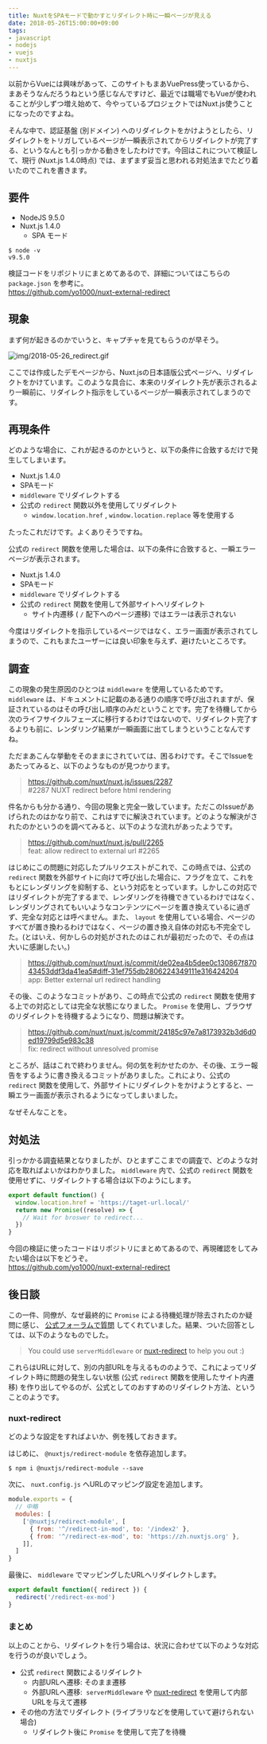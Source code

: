 ```yaml
---
title: NuxtをSPAモードで動かすとリダイレクト時に一瞬ページが見える
date: 2018-05-26T15:00:00+09:00
tags:
- javascript
- nodejs
- vuejs
- nuxtjs
---
```


以前からVueには興味があって、このサイトもまあVuePress使っているから、まあそうなんだろうねという感じなんですけど、最近では職場でもVueが使われることが少しずつ増え始めて、今やっているプロジェクトではNuxt.js使うことになったのですよね。

そんな中で、認証基盤 (別ドメイン) へのリダイレクトをかけようとしたら、リダイレクトをトリガしているページが一瞬表示されてからリダイレクトが完了する、というなんとも引っかかる動きをしたわけです。今回はこれについて検証して、現行 (Nuxt.js 1.4.0時点) では、まずまず妥当と思われる対処法までたどり着いたのでこれを書きます。



## 要件

- NodeJS 9.5.0
- Nuxt.js 1.4.0
  - SPA モード

```con
$ node -v
v9.5.0
```

検証コードをリポジトリにまとめてあるので、詳細についてはこちらの `package.json` を参考に。<br>
https://github.com/yo1000/nuxt-external-redirect



## 現象

まず何が起きるのかでいうと、キャプチャを見てもらうのが早そう。

![img/2018-05-26_redirect.gif](img/2018-05-26_redirect.gif)

ここでは作成したデモページから、Nuxt.jsの日本語版公式ページへ、リダイレクトをかけています。このような具合に、本来のリダイレクト先が表示されるより一瞬前に、リダイレクト指示をしているページが一瞬表示されてしまうのです。



## 再現条件

どのような場合に、これが起きるのかというと、以下の条件に合致するだけで発生してしまいます。

- Nuxt.js 1.4.0
- SPAモード
- `middleware` でリダイレクトする
- 公式の `redirect` 関数以外を使用してリダイレクト
  - `window.location.href` , `window.location.replace` 等を使用する 

たったこれだけです。よくありそうですね。

公式の `redirect` 関数を使用した場合は、以下の条件に合致すると、一瞬エラーページが表示されます。

- Nuxt.js 1.4.0
- SPAモード
- `middleware` でリダイレクトする
- 公式の `redirect` 関数を使用して外部サイトヘリダイレクト
  - サイト内遷移 ( `/` 配下へのページ遷移) ではエラーは表示されない

今度はリダイレクトを指示しているページではなく、エラー画面が表示されてしまうので、これもまたユーザーには良い印象を与えず、避けたいところです。



## 調査

この現象の発生原因のひとつは `middleware` を使用しているためです。 `middleware` は、ドキュメントに記載のある通りの順序で呼び出されますが、保証されているのはその呼び出し順序のみだということです。完了を待機してから次のライフサイクルフェーズに移行するわけではないので、リダイレクト完了するよりも前に、レンダリング結果が一瞬画面に出てしまうということなんですね。

ただまあこんな挙動をそのままにされていては、困るわけです。そこでIssueをあたってみると、以下のようなものが見つかります。



>  https://github.com/nuxt/nuxt.js/issues/2287<br>
> \#2287 NUXT redirect before html rendering

件名からも分かる通り、今回の現象と完全一致しています。ただこのIssueがあげられたのはかなり前で、これはすでに解決されています。どのような解決がされたのかというのを調べてみると、以下のような流れがあったようです。



> https://github.com/nuxt/nuxt.js/pull/2265<br>
> feat: allow redirect to external url #2265

はじめにこの問題に対応したプルリクエストがこれで、この時点では、公式の `redirect` 関数を外部サイトに向けて呼び出した場合に、フラグを立て、これをもとにレンダリングを抑制する、という対応をとっています。しかしこの対応ではリダイレクトが完了するまで、レンダリングを待機できているわけではなく、レンダリングされてもいいようなコンテンツにページを置き換えているに過ぎず、完全な対応とは呼べません。また、 `layout` を使用している場合、ページのすべてが置き換わるわけではなく、ページの置き換え自体の対応も不完全でした。(とはいえ、何かしらの対処がされたのはこれが最初だったので、その点は大いに感謝したい。)



> https://github.com/nuxt/nuxt.js/commit/de02ea4b5dee0c130867f87043453ddf3da41ea5#diff-31ef755db2806224349111e316424204<br>
> app: Better external url redirect handling

その後、このようなコミットがあり、この時点で公式の `redirect` 関数を使用する上での対応としては完全な状態になりました。 `Promise` を使用し、ブラウザのリダイレクトを待機するようになり、問題は解決です。



> https://github.com/nuxt/nuxt.js/commit/24185c97e7a8173932b3d6d0ed19799d5e983c38<br>
> fix: redirect without unresolved promise

ところが、話はこれで終わりません。何の気を利かせたのか、その後、エラー報告をするように書き換えるコミットがありました。これにより、公式の `redirect` 関数を使用して、外部サイトにリダイレクトをかけようとすると、一瞬エラー画面が表示されるようになってしまいました。

なぜそんなことを。



## 対処法

引っかかる調査結果となりましたが、ひとまずここまでの調査で、どのような対応を取ればよいかはわかりました。 `middleware` 内で、公式の `redirect` 関数を使用せずに、リダイレクトする場合は以下のようにします。

```javascript
export default function() {
  window.location.href = 'https://taget-url.local/'
  return new Promise((resolve) => {
    // Wait for broswer to redirect...
  })
}
```



今回の検証に使ったコードはリポジトリにまとめてあるので、再現確認をしてみたい場合は以下をどうぞ。<br>
https://github.com/yo1000/nuxt-external-redirect



## 後日談

この一件、同僚が、なぜ最終的に `Promise` による待機処理が除去されたのか疑問に感じ、 [公式フォーラムで質問](https://nuxtjs.cmty.io/clarkdo/hare/issues/c18) してくれていました。結果、ついた回答としては、以下のようなものでした。

> You could use `serverMiddleware` or [nuxt-redirect](https://github.com/nuxt-community/redirect-module) to help you out :)

これらはURLに対して、別の内部URLを与えるもののようで、これによってリダイレクト時に問題の発生しない状態 (公式 `redirect` 関数を使用したサイト内遷移) を作り出してやるのが、公式としてのおすすめのリダイレクト方法、ということのようです。



### nuxt-redirect

どのような設定をすればよいか、例を残しておきます。

はじめに、 `@nuxtjs/redirect-module` を依存追加します。

```
$ npm i @nuxtjs/redirect-module --save
```

次に、 `nuxt.config.js` へURLのマッピング設定を追加します。

```javascript
module.exports = {
  // 中略
  modules: [
    ['@nuxtjs/redirect-module', [
      { from: '^/redirect-in-mod', to: '/index2' },
      { from: '^/redirect-ex-mod', to: 'https://zh.nuxtjs.org' },
    ]],
  ]
}
```

最後に、 `middleware` でマッピングしたURLへリダイレクトします。

```javascript
export default function({ redirect }) {
  redirect('/redirect-ex-mod')
}
```



### まとめ

以上のことから、リダイレクトを行う場合は、状況に合わせて以下のような対応を行うのが良いでしょう。

- 公式 `redirect` 関数によるリダイレクト
  - 内部URLへ遷移: そのまま遷移
  - 外部URLへ遷移:  `serverMiddleware` や [nuxt-redirect](https://github.com/nuxt-community/redirect-module) を使用して内部URLを与えて遷移
- その他の方法でリダイレクト (ライブラリなどを使用していて避けられない場合)
  - リダイレクト後に `Promise` を使用して完了を待機

